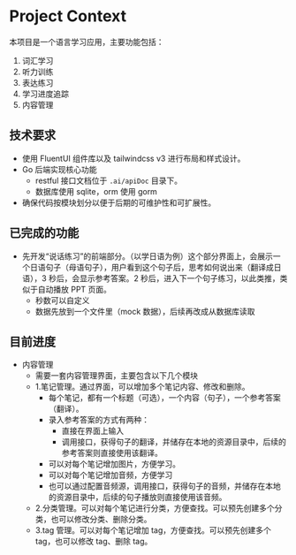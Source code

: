 # Project Context

本项目是一个语言学习应用，主要功能包括：

1. 词汇学习
2. 听力训练
3. 表达练习
4. 学习进度追踪
5. 内容管理

## 技术要求

- 使用 FluentUI 组件库以及 tailwindcss v3 进行布局和样式设计。
- Go 后端实现核心功能
  - restful 接口文档位于 `.ai/apiDoc` 目录下。
  - 数据库使用 sqlite，orm 使用 gorm
- 确保代码按模块划分以便于后期的可维护性和可扩展性。

## 已完成的功能

- 先开发“说话练习”的前端部分。（以学日语为例）这个部分界面上，会展示一个日语句子（母语句子），用户看到这个句子后，思考如何说出来（翻译成日语），3 秒后，会显示参考答案。2 秒后，进入下一个句子练习，以此类推，类似于自动播放 PPT 页面。
  - 秒数可以自定义
  - 数据先放到一个文件里（mock 数据），后续再改成从数据库读取

## 目前进度

- 内容管理
  - 需要一套内容管理界面，主要包含以下几个模块
  - 1.笔记管理。通过界面，可以增加多个笔记内容、修改和删除。
    - 每个笔记，都有一个标题（可选），一个内容（句子），一个参考答案（翻译）。
    - 录入参考答案的方式有两种：
      - 直接在界面上输入
      - 调用接口，获得句子的翻译，并储存在本地的资源目录中，后续的参考答案则直接使用该翻译。
    - 可以对每个笔记增加图片，方便学习。
    - 可以对每个笔记增加音频，方便学习
    - 也可以通过配置音频源，调用接口，获得句子的音频，并储存在本地的资源目录中，后续的句子播放则直接使用该音频。
  - 2.分类管理。可以对每个笔记进行分类，方便查找。可以预先创建多个分类，也可以修改分类、删除分类。
  - 3.tag 管理。可以对每个笔记增加 tag，方便查找。可以预先创建多个 tag，也可以修改 tag、删除 tag。
